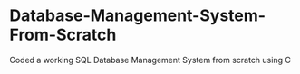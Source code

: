 # Database-Management-System-From-Scratch
Coded a working SQL Database Management System from scratch using C
